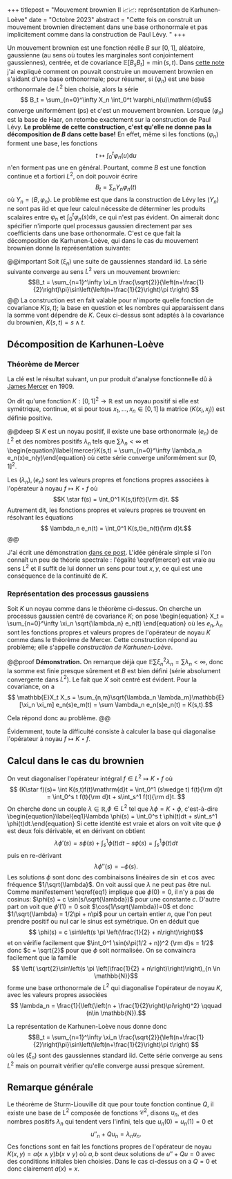 +++
titlepost = "Mouvement brownien II 📈📈: représentation de Karhunen-Loève"
date = "Octobre 2023"
abstract = "Cette fois on construit un mouvement brownien directement dans une base orthonormale et pas implicitement comme dans la construction de Paul Lévy. "
+++

Un mouvement brownien est une fonction réelle $B$ sur $[0,1]$, aléatoire, gaussienne (au sens où toutes les marginales sont conjointement gaussiennes), centrée, et de covariance $\mathbb{E}[B_s B_t] = \min(s,t)$. Dans [cette note](/posts/brownian/) j'ai expliqué comment on pouvait construire un mouvement brownien en s'aidant d'une base orthonormale; pour résumer, si $(\varphi_n)$ est une base orthonormale de $L^2$ bien choisie, alors la série 
$$ B_t = \sum_{n=0}^\infty X_n \int_0^t \varphi_n(u)\mathrm{d}u$$
converge uniformément (ps) et c'est un mouvement brownien. Lorsque $(\varphi_n)$ est la base de Haar, on retombe exactement sur la construction de Paul Lévy. **Le problème de cette construction, c'est qu'elle ne donne pas la décomposition de $B$ dans cette base!** En effet, même si les fonctions $(\varphi_n)$ forment une base, les fonctions 
$$ t\mapsto \int_0^t \varphi_n(u)\mathrm{d}u$$
n'en forment pas une en général. Pourtant, comme $B$ est une fonction continue et a fortiori $L^2$, on doit pouvoir écrire 
$$ B_t = \sum_n Y_n \varphi_n(t)$$
où $Y_n = \langle B, \varphi_n\rangle$. Le problème est que dans la construction de Lévy les $(Y_n)$ ne sont pas iid et que leur calcul nécessite de déterminer les produits scalaires entre $\varphi_n$ et $\int_0^t \varphi_n(s)\mathrm{d}s$, ce qui n'est pas évident. On aimerait donc spécifier n'importe quel processus gaussien directement par ses coefficients dans une base orthonormale. C'est ce que fait la décomposition de Karhunen-Loève, qui dans le cas du mouvement brownien donne la représentation suivante: 

@@important
Soit $(\xi_n)$ une suite de gaussiennes standard iid. La série suivante converge au sens $L^2$ vers un mouvement brownien: 
$$B_t = \sum_{n=1}^\infty  \xi_n \frac{\sqrt{2}}{\left(n+\frac{1}{2}\right)\pi}\sin\left(\left(n+\frac{1}{2}\right)\pi t\right) $$
@@ 
La construction est en fait valable pour n'importe quelle fonction de covariance $K(s,t)$; la base en question et les nombres qui apparaissent dans la somme vont dépendre de $K$. Ceux ci-dessus sont adaptés à la covariance du brownien, $K(s,t) = s\wedge t$. 

## Décomposition de Karhunen-Loève

### Théorème de Mercer

La clé est le résultat suivant, un pur produit d'analyse fonctionnelle dû à [James Mercer](https://en.wikipedia.org/wiki/James_Mercer_(mathematician)) en 1909. 

On dit qu'une fonction $K : [0,1]^2 \to \mathbb{R}$ est un noyau positif si elle est symétrique, continue, et si pour tous $x_1, \dotsc, x_n \in [0,1]$ la matrice $(K(x_i, x_j))$ est définie positive. 

@@deep
Si $K$ est un noyau positif, il existe une base orthonormale $(e_n)$ de $L^2$ et des nombres positifs $\lambda_n$ tels que $\sum \lambda_n <\infty$ et
\begin{equation}\label{mercer}K(s,t) = \sum_{n=0}^\infty \lambda_n e_n(x)e_n(y)\end{equation}
où cette série converge uniformément sur $[0,1]^2$. 

Les $(\lambda_n), (e_n)$ sont les valeurs propres et fonctions propres associées à l'opérateur à noyau $f\mapsto K \star f$ où $$K \star f(s) = \int_0^1 K(s,t)f(t){\rm d}t. $$
Autrement dit, les fonctions propres et valeurs propres se trouvent en résolvant les équations 
$$ \lambda_n e_n(t) = \int_0^1 K(s,t)e_n(t){\rm d}t.$$ 
@@

J'ai écrit une démonstration [dans ce post](/posts/mercer/). L'idée générale simple si l'on connaît un peu de théorie spectrale : l'égalité  \eqref{mercer} est vraie au sens $L^2$ et il suffit de lui donner un sens pour tout $x,y$, ce qui est une conséquence de la continuité de $K$. 

### Représentation des processus gaussiens

Soit $K$ un noyau comme dans le théorème ci-dessus. On cherche un processus gaussien centré de covariance $K$; on pose
\begin{equation}
X_t = \sum_{n=0}^\infty \xi_n \sqrt{\lambda_n} e_n(t)
\end{equation}
où les $e_n, \lambda_n$ sont les fonctions propres et valeurs propres de l'opérateur de noyau $K$ comme dans le théorème de Mercer. Cette construction répond au problème; elle s'appelle *construction de Karhunen-Loève*. 

@@proof **Démonstration.** On remarque déjà que $\mathbb{E}\sum \xi_n^2 \lambda_n = \sum \lambda_n < \infty$, donc la somme est finie presque sûrement et $B$ est bien défini (série absolument convergente dans $L^2$). Le fait que $X$ soit centré est évident. Pour la covariance, on a 
$$ \mathbb{E}X_t X_s = \sum_{n,m}\sqrt{\lambda_n \lambda_m}\mathbb{E}[\xi_n \xi_m] e_n(s)e_m(t) = \sum \lambda_n e_n(s)e_n(t) = K(s,t).$$

Cela répond donc au problème. 
@@

Évidemment, toute la difficulté consiste à calculer la base qui diagonalise l'opérateur à noyau $f \mapsto K \star f$. 

## Calcul dans le cas du brownien 

On veut diagonaliser l'opérateur intégral $f\in L^2 \mapsto K \star f$ où 
$$ (K\star f)(s)= \int K(s,t)f(t)\mathrm{d}t = \int_0^1 (s\wedge t) f(t){\rm d}t = \int_0^s t f(t){\rm d}t + s\int_s^1 f(t){\rm d}t. $$
On cherche donc un couple $\lambda \in \mathbb{R}$,$\phi \in L^2$ tel que $\lambda \phi = K\star \phi$, c'est-à-dire
\begin{equation}\label{eq1}\lambda \phi(s) = \int_0^s t \phi(t)dt + s\int_s^1 \phi(t)dt.\end{equation}
Si cette identité est vraie et alors on voit vite que $\phi$ est deux fois dérivable, et en dérivant on obtient
$$ \lambda \phi'(s) = s \phi(s) + \int_s^1 \phi(t)dt - s \phi(s) = \int_s^1 \phi(t)dt$$
puis en re-dérivant
$$ \lambda \phi''(s) = -\phi(s).$$
Les solutions $\phi$ sont donc des combinaisons linéaires de $\sin$ et $\cos$ avec fréquence $1/\sqrt{\lambda}$. On voit aussi que $\lambda$ ne peut pas être nul. Comme manifestement \eqref{eq1} implique que $\phi(0) = 0$, il n'y a pas de cosinus: $\phi(s) = c \sin(s/\sqrt{\lambda})$ pour une constante $c$. D'autre part on voit que $\phi'(1) = 0$ soit $\cos(1/\sqrt{\lambda})=0$ et donc $1/\sqrt{\lambda} = 1/2\pi + n\pi$ pour un certain entier $n$, que l'on peut prendre positif ou nul car le sinus est symétrique. On en déduit que 
$$ \phi(s) = c \sin\left(s \pi \left(\frac{1}{2} + n\right)\right)$$
et on vérifie facilement que $\int_0^1 \sin(s\pi(1/2 + n))^2 {\rm d}s = 1/2$ donc $c = \sqrt{2}$ pour que $\phi$ soit normalisée. On se convaincra facilement que la famille 
$$ \left(  \sqrt{2}\sin\left(s \pi \left(\frac{1}{2} + n\right)\right)\right)_{n \in \mathbb{N}}$$
forme une base orthonormale de $L^2$ qui diagonalise l'opérateur de noyau $K$, avec les valeurs propres associées
$$ \lambda_n = \frac{1}{\left(\left(n + \frac{1}{2}\right)\pi\right)^2} \qquad (n\in \mathbb{N}).$$

La représentation de Karhunen-Loève nous donne donc
$$B_t = \sum_{n=1}^\infty \xi_n \frac{\sqrt{2}}{\left(n+\frac{1}{2}\right)\pi}\sin\left(\left(n+\frac{1}{2}\right)\pi t\right) $$
où les $(\xi_n)$ sont des gaussiennes standard iid. Cette série converge au sens $L^2$ mais on pourrait vérifier qu'elle converge aussi presque sûrement. 

## Remarque générale 

Le théorème de Sturm-Liouville dit que pour toute fonction continue $Q$, il existe une base de $L^2$ composée de fonctions $\mathscr{C}^2$, disons $u_n$, et des nombres positifs $\lambda_n$ qui tendent vers l'infini, tels que $u_n(0)=u_n(1)=0$ et 
$$u''_n + Qu_n = \lambda_n u_n.$$
Ces fonctions sont en fait les fonctions propres de l'opérateur de noyau $K(x,y) = a(x \wedge y)b(x \vee y)$ où $a,b$ sont deux solutions de $u'' + Qu = 0$ avec des conditions initiales bien choisies. Dans le cas ci-dessus on a $Q=0$ et donc clairement $a(x)=x$.